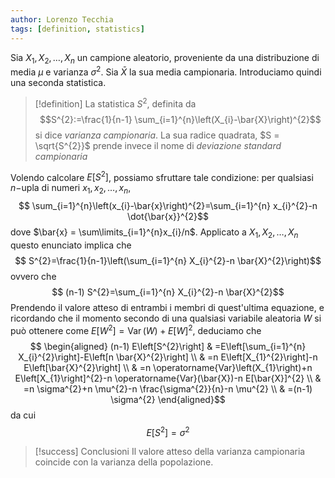 ```yaml
---
author: Lorenzo Tecchia
tags: [definition, statistics]
---
```

Sia $X_{1}, X_{2}, \dots, X_{n}$ un campione aleatorio, proveniente da una distribuzione di media $\mu$ e varianza $\sigma^{2}$. Sia $\bar{X}$ la sua media campionaria. Introduciamo quindi una seconda statistica.
>[!definition]
> La statistica $S^{2}$, definita da $$S^{2}:=\frac{1}{n-1} \sum_{i=1}^{n}\left(X_{i}-\bar{X}\right)^{2}$$ si dice *varianza campionaria*. La sua radice quadrata, $S = \sqrt{S^{2}}$ prende invece il nome di *deviazione standard campionaria*

Volendo calcolare $E[S^{2}]$, possiamo sfruttare tale condizione: per qualsiasi $n-$upla di numeri $x_{1}, x_{2}, \dots, x_{n}$, $$
\sum_{i=1}^{n}\left(x_{i}-\bar{x}\right)^{2}=\sum_{i=1}^{n} x_{i}^{2}-n \dot{\bar{x}}^{2}$$ dove $\bar{x} = \sum\limits_{i=1}^{n}x_{i}/n$. Applicato a $X_{1}, X_{2}, \dots, X_{n}$ questo enunciato implica che $$
S^{2}=\frac{1}{n-1}\left(\sum_{i=1}^{n} X_{i}^{2}-n \bar{X}^{2}\right)$$ ovvero che $$
(n-1) S^{2}=\sum_{i=1}^{n} X_{i}^{2}-n \bar{X}^{2}$$
Prendendo il valore atteso di entrambi i membri di quest'ultima equazione, e ricordando che il momento secondo di una qualsiasi variabile aleatoria $W$ si può ottenere come $E[W^{2}] = \operatorname{Var}(W) + E[W]^{2}$, deduciamo che $$
\begin{aligned}
(n-1) E\left[S^{2}\right] & =E\left[\sum_{i=1}^{n} X_{i}^{2}\right]-E\left[n \bar{X}^{2}\right] \\
& =n E\left[X_{1}^{2}\right]-n E\left[\bar{X}^{2}\right] \\
& =n \operatorname{Var}\left(X_{1}\right)+n E\left[X_{1}\right]^{2}-n \operatorname{Var}(\bar{X})-n E[\bar{X}]^{2} \\
& =n \sigma^{2}+n \mu^{2}-n \frac{\sigma^{2}}{n}-n \mu^{2} \\
& =(n-1) \sigma^{2}
\end{aligned}$$ da cui $$
E\left[S^{2}\right]=\sigma^{2}$$
>[!success] Conclusioni
> Il valore atteso della varianza campionaria coincide con la varianza della popolazione.